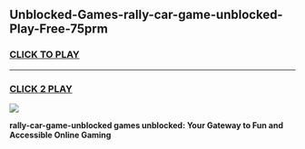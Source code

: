 
## Unblocked-Games-rally-car-game-unblocked-Play-Free-75prm
<h3>
<a href="https://premium76.site?title=rally-car-game-unblocked&ref=24M">CLICK TO PLAY</a></h3>
<hr>

<h3>
<a href="https://premium76.site?title=rally-car-game-unblocked&ref=24M">CLICK 2 PLAY</a>
  
</h3>

<a href="https://premium76.site?title=rally-car-game-unblocked&ref=24M"><img src="https://clearcache.store/games.png"></a>


**rally-car-game-unblocked games unblocked: Your Gateway to Fun and Accessible Online Gaming**
